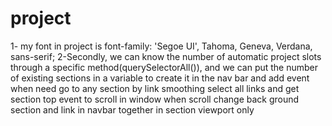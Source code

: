 # project
1- my font in project is font-family: 'Segoe UI', Tahoma, Geneva, Verdana, sans-serif;
2-Secondly, we can know the number of automatic project slots through a specific method(querySelectorAll()), and we can put the number of existing sections in a variable to create it in the nav bar
and add event when need go to any section by link smoothing
select all links and get section top 
event to scroll in window when scroll change back ground section and link in navbar together in section viewport only 
